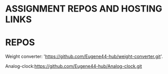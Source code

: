 # ASSIGNMENT REPOS AND HOSTING LINKS

# REPOS

Weight converter: 'https://github.com/Eugene44-hub/weight-converter.git'.

Analog-clock:https://github.com/Eugene44-hub/Analog-clock.git


